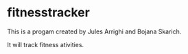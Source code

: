 # fitnesstracker

This is a progam created by Jules Arrighi and Bojana Skarich.

It will track fitness ativities. 